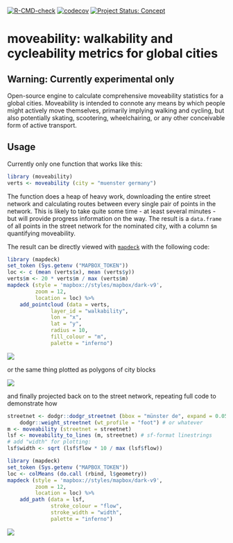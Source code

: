 <!-- README.md is generated from README.Rmd. Please edit that file -->
<!-- badges: start -->

[![R-CMD-check](https://github.com/moveability/moveability/workflows/R-CMD-check/badge.svg)](https://github.com/moveability/moveability/actions)
[![codecov](https://codecov.io/gh/moveability/moveability/branch/main/graph/badge.svg)](https://app.codecov.io/gh/moveability/moveability)
[![Project Status:
Concept](http://www.repostatus.org/badges/latest/concept.svg)](http://www.repostatus.org/#concept)
<!-- badges: end -->

# moveability: walkability and cycleability metrics for global cities

## Warning: Currently experimental only

Open-source engine to calculate comprehensive moveability statistics for
a global cities. Moveability is intended to connote any means by which
people might actively move themselves, primarily implying walking and
cycling, but also potentially skating, scootering, wheelchairing, or any
other conceivable form of active transport.

## Usage

Currently only one function that works like this:

``` r
library (moveability)
verts <- moveability (city = "muenster germany")
```

The function does a heap of heavy work, downloading the entire street
network and calculating routes between every single pair of points in
the network. This is likely to take quite some time - at least several
minutes - but will provide progress information on the way. The result
is a `data.frame` of all points in the street network for the nominated
city, with a column `$m` quantifying moveability.

The result can be directly viewed with
[`mapdeck`](https://github.com/SymbolixAU/mapdeck) with the following
code:

``` r
library (mapdeck)
set_token (Sys.getenv ("MAPBOX_TOKEN"))
loc <- c (mean (verts$x), mean (verts$y))
verts$m <- 20 * verts$m / max (verts$m)
mapdeck (style = 'mapbox://styles/mapbox/dark-v9',
         zoom = 12,
         location = loc) %>%
    add_pointcloud (data = verts,
              layer_id = "walkability",
              lon = "x",
              lat = "y",
              radius = 10,
              fill_colour = "m",
              palette = "inferno")
```

![](demo.png)

or the same thing plotted as polygons of city blocks

![](demo-polygons.png)

and finally projected back on to the street network, repeating full code
to demonstrate how

``` r
streetnet <- dodgr::dodgr_streetnet (bbox = "münster de", expand = 0.05) %>%
    dodgr::weight_streetnet (wt_profile = "foot") # or whatever
m <- moveability (streetnet = streetnet)
lsf <- moveability_to_lines (m, streetnet) # sf-format linestrings
# add "width" for plotting:
lsf$width <- sqrt (lsf$flow * 10 / max (lsf$flow))

library (mapdeck)
set_token (Sys.getenv ("MAPBOX_TOKEN"))
loc <- colMeans (do.call (rbind, l$geometry))
mapdeck (style = 'mapbox://styles/mapbox/dark-v9',
         zoom = 12,
         location = loc) %>%
    add_path (data = lsf,
              stroke_colour = "flow",
              stroke_width = "width",
              palette = "inferno")
```

![](demo-lines.png)
